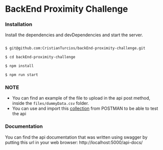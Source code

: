 # BackEnd Proximity Challenge

### Installation

  Install the dependencies and devDependencies and start the server.

```sh

$ git@github.com:CristianTurcios/backEnd-proximity-challenge.git

$ cd backEnd-proximity-challenge

$ npm install

$ npm run start

```

### **NOTE**

 - You can find an example of the file to upload in the api post method, inside the `files/dummyData.csv` folder.
 -  You can use and import this [collection](https://www.getpostman.com/collections/e0837523b9e4f8a2a62f) from POSTMAN to be able to test the api

### **Documentation**

You can find the api documentation that was written using swagger by putting this url in your web browser:
http://localhost:5000/api-docs/